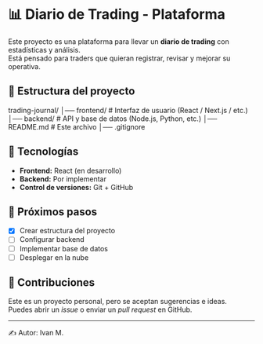 # 📊 Diario de Trading - Plataforma

Este proyecto es una plataforma para llevar un **diario de trading** con estadísticas y análisis.  
Está pensado para traders que quieran registrar, revisar y mejorar su operativa.

## 📂 Estructura del proyecto

trading-journal/
│── frontend/ # Interfaz de usuario (React / Next.js / etc.)
│── backend/ # API y base de datos (Node.js, Python, etc.)
│── README.md # Este archivo
│── .gitignore


## 🚀 Tecnologías

- **Frontend:** React (en desarrollo)
- **Backend:** Por implementar
- **Control de versiones:** Git + GitHub

## 📌 Próximos pasos

- [x] Crear estructura del proyecto
- [ ] Configurar backend
- [ ] Implementar base de datos
- [ ] Desplegar en la nube

## 🤝 Contribuciones

Este es un proyecto personal, pero se aceptan sugerencias e ideas.  
Puedes abrir un *issue* o enviar un *pull request* en GitHub.

---

✍️ Autor: Ivan M.
